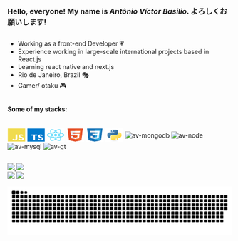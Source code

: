 ### Hello, everyone! My name is *Antônio Víctor Basilio*. よろしくお願いします!


##

- Working as a front-end Developer 💗
- Experience working in large-scale international projects based in React.js
- Learning react native and next.js
- Rio de Janeiro, Brazil 🎭
- Gamer/ otaku 🎮

##
#### Some of my stacks:
<div style="display: inline_block"><br>
    <img align="center" alt="av-Js" height="30" width="40" src="https://raw.githubusercontent.com/devicons/devicon/master/icons/javascript/javascript-plain.svg">
    <img align="center" alt="av-Ts" height="30" width="40" src="https://raw.githubusercontent.com/devicons/devicon/master/icons/typescript/typescript-plain.svg">
    <img align="center" alt="av-React" height="30" width="40" src="https://raw.githubusercontent.com/devicons/devicon/master/icons/react/react-original.svg">
    <img align="center" alt="av-HTML" height="30" width="40" src="https://raw.githubusercontent.com/devicons/devicon/master/icons/html5/html5-original.svg">
    <img align="center" alt="av-CSS" height="30" width="40" src="https://raw.githubusercontent.com/devicons/devicon/master/icons/css3/css3-original.svg">
    <img align="center" alt="av-Python" height="30" width="40" src="https://raw.githubusercontent.com/devicons/devicon/master/icons/python/python-original.svg">
    <img align="center" alt="av-mongodb" height="30" width="40" src="https://cdn.jsdelivr.net/gh/devicons/devicon/icons/mongodb/mongodb-original-wordmark.svg">
    <img align="center" alt="av-node" height="30" width="40" src="https://cdn.jsdelivr.net/gh/devicons/devicon/icons/nodejs/nodejs-original.svg">
    <img align="center" alt="av-mysql" height="30" width="40" src="https://cdn.jsdelivr.net/gh/devicons/devicon/icons/mysql/mysql-original-wordmark.svg">
    <img align="center" alt="av-gt" height="30" width="40" src="https://cdn.jsdelivr.net/gh/devicons/devicon/icons/git/git-original.svg" />
  </div>
  
##

<div>
  <a href="https://github.com/Antoniovsb25">
  <img height="180em" src="https://github-readme-stats.vercel.app/api?username=Antoniovsb25&show_icons=true&theme=dracula&include_all_commits=true&count_private=true"/>
  <img height="180em" src="https://github-readme-stats.vercel.app/api/top-langs/?username=Antoniovsb25&layout=compact&langs_count=44&theme=dracula"/>
</div>
  <div>
    <a href = "mailto:antoniovsb25@gmail.com"><img src="https://img.shields.io/badge/-Gmail-%23333?style=for-the-badge&logo=gmail&logoColor=white" target="_blank"></a>
  <a href="https://www.linkedin.com/in/antonio-victor-basilio/" target="_blank"><img src="https://img.shields.io/badge/-LinkedIn-%230077B5?style=for-the-badge&logo=linkedin&logoColor=white" target="_blank"></a>
  </div>
  
  ![Snake animation](https://github.com/Antoniovsb25/Antoniovsb25/blob/output/github-contribution-grid-snake.svg)
  
  
  
  
  
